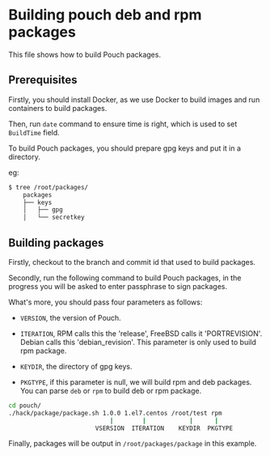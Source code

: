 # Building pouch deb and rpm packages 

This file shows how to build Pouch packages.

## Prerequisites

Firstly, you should install Docker, as we use Docker to build images and run containers to build packages.

Then, run `date` command to ensure time is right, which is used to set `BuildTime` field. 

To build Pouch packages, you should prepare gpg keys and put it in a directory.
 
eg:

```bash
$ tree /root/packages/
	packages
	├── keys
	│   ├── gpg
	│   └── secretkey
```

## Building packages

Firstly, checkout to the branch and commit id that used to build packages.

Secondly, run the following command to build Pouch packages, in the progress you will be asked to enter passphrase to sign packages.

What's more, you should pass four parameters as follows:

- `VERSION`, the version of Pouch.

- `ITERATION`, RPM calls this the 'release', FreeBSD calls it 'PORTREVISION'. Debian calls this 'debian_revision'. This parameter is only used to build rpm package.

- `KEYDIR`, the directory of gpg keys.

- `PKGTYPE`, if this parameter is null, we will build rpm and deb packages. You can parse `deb` or `rpm` to build deb or rpm package.

```bash
cd pouch/
./hack/package/package.sh 1.0.0 1.el7.centos /root/test rpm
                            |        |            |      | 
                        VSERSION  ITERATION    KEYDIR  PKGTYPE
```

Finally, packages will be output in `/root/packages/package` in this example.